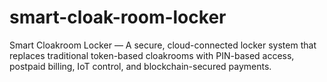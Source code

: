# smart-cloak-room-locker
Smart Cloakroom Locker — A secure, cloud-connected locker system that replaces traditional token-based cloakrooms with PIN-based access, postpaid billing, IoT control, and blockchain-secured payments.
